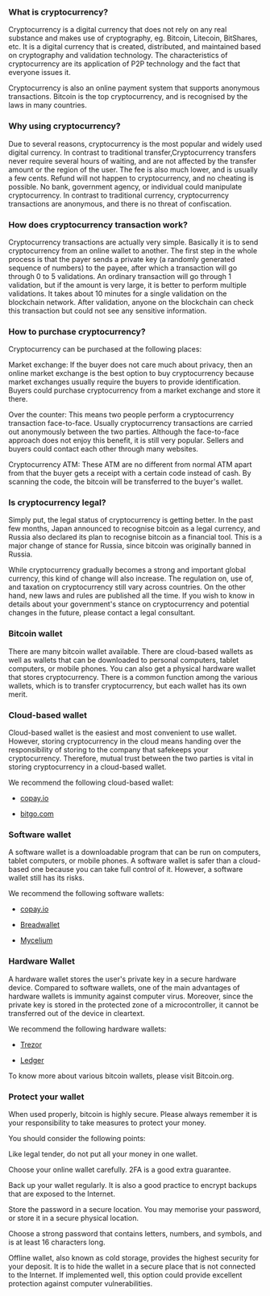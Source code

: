### What is cryptocurrency?

Cryptocurrency is a digital currency that does not rely on any real substance and makes use of cryptography, eg. Bitcoin, Litecoin, BitShares, etc. It is a digital currency that is created, distributed, and maintained based on cryptography and validation technology. The characteristics of cryptocurrency are its application of P2P technology and the fact that everyone issues it.

Cryptocurrency is also an online payment system that supports anonymous transactions. Bitcoin is the top cryptocurrency, and is recognised by the laws in many countries.

### Why using cryptocurrency?

Due to several reasons, cryptocurrency is the most popular and widely used digital currency. In contrast to traditional transfer,Cryptocurrency transfers never require several hours of waiting, and are not affected by the transfer amount or the region of the user. The fee is also much lower, and is usually a few cents. Refund will not happen to cryptocurrency, and no cheating is possible. No bank, government agency, or individual could manipulate cryptocurrency. In contrast to traditional currency, cryptocurrency transactions are anonymous, and there is no threat of confiscation.

### How does cryptocurrency transaction work?

Cryptocurrency transactions are actually very simple. Basically it is to send cryptocurrency from an online wallet to another. The first step in the whole process is that the payer sends a private key (a randomly generated sequence of numbers) to the payee, after which a transaction will go through 0 to 5 validations. An ordinary transaction will go through 1 validation, but if the amount is very large, it is better to perform multiple validations. It takes about 10 minutes for a single validation on the blockchain network. After validation, anyone on the blockchain can check this transaction but could not see any sensitive information.

### How to purchase cryptocurrency?

Cryptocurrency can be purchased at the following places:

Market exchange: If the buyer does not care much about privacy, then an online market exchange is the best option to buy cryptocurrency because market exchanges usually require the buyers to provide identification. Buyers could purchase cryptocurrency from a market exchange and store it there.

Over the counter: This means two people perform a cryptocurrency transaction face-to-face. Usually cryptocurrency transactions are carried out anonymously between the two parties. Although the face-to-face approach does not enjoy this benefit, it is still very popular. Sellers and buyers could contact each other through many websites.

Cryptocurrency ATM: These ATM are no different from normal ATM apart from that the buyer gets a receipt with a certain code instead of cash. By scanning the code, the bitcoin will be transferred to the buyer's wallet.

### Is cryptocurrency legal?

Simply put, the legal status of cryptocurrency is getting better. In the past few months, Japan announced to recognise bitcoin as a legal currency, and Russia also declared its plan to recognise bitcoin as a financial tool. This is a major change of stance for Russia, since bitcoin was originally banned in Russia.

While cryptocurrency gradually becomes a strong and important global currency, this kind of change will also increase. The regulation on, use of, and taxation on cryptocurrency still vary across countries. On the other hand, new laws and rules are published all the time. If you wish to know in details about your government's stance on cryptocurrency and potential changes in the future, please contact a legal consultant.

### Bitcoin wallet

There are many bitcoin wallet available. There are cloud-based wallets as well as wallets that can be downloaded to personal computers, tablet computers, or mobile phones. You can also get a physical hardware wallet that stores cryptocurrency. There is a common function among the various wallets, which is to transfer cryptocurrency, but each wallet has its own merit.

### Cloud-based wallet

Cloud-based wallet is the easiest and most convenient to use wallet. However, storing cryptocurrency in the cloud means handing over the responsibility of storing to the company that safekeeps your cryptocurrency. Therefore, mutual trust between the two parties is vital in storing cryptocurrency in a cloud-based wallet.

We recommend the following cloud-based wallet:

- [copay.io](https://copay.io/)

- [bitgo.com](https://www.bitgo.com/)

### Software wallet

A software wallet is a downloadable program that can be run on computers, tablet computers, or mobile phones. A software wallet is safer than a cloud-based one because you can take full control of it. However, a software wallet still has its risks.

We recommend the following software wallets:

- [copay.io](https://copay.io/)

- [Breadwallet](https://breadapp.com/)

- [Mycelium](https://www.mycelium.com/)

### Hardware Wallet

A hardware wallet stores the user's private key in a secure hardware device. Compared to software wallets, one of the main advantages of hardware wallets is immunity against computer virus. Moreover, since the private key is stored in the protected zone of a microcontroller, it cannot be transferred out of the device in cleartext.

We recommend the following hardware wallets:

- [Trezor](https://trezor.io/)

- [Ledger](https://www.ledgerwallet.com/)

To know more about various bitcoin wallets, please visit Bitcoin.org.

### Protect your wallet

When used properly, bitcoin is highly secure. Please always remember it is your responsibility to take measures to protect your money.

You should consider the following points:

Like legal tender, do not put all your money in one wallet.

Choose your online wallet carefully. 2FA is a good extra guarantee.

Back up your wallet regularly. It is also a good practice to encrypt backups that are exposed to the Internet.

Store the password in a secure location. You may memorise your password, or store it in a secure physical location.

Choose a strong password that contains letters, numbers, and symbols, and is at least 16 characters long.

Offline wallet, also known as cold storage, provides the highest security for your deposit. It is to hide the wallet in a secure place that is not connected to the Internet. If implemented well, this option could provide excellent protection against computer vulnerabilities.
